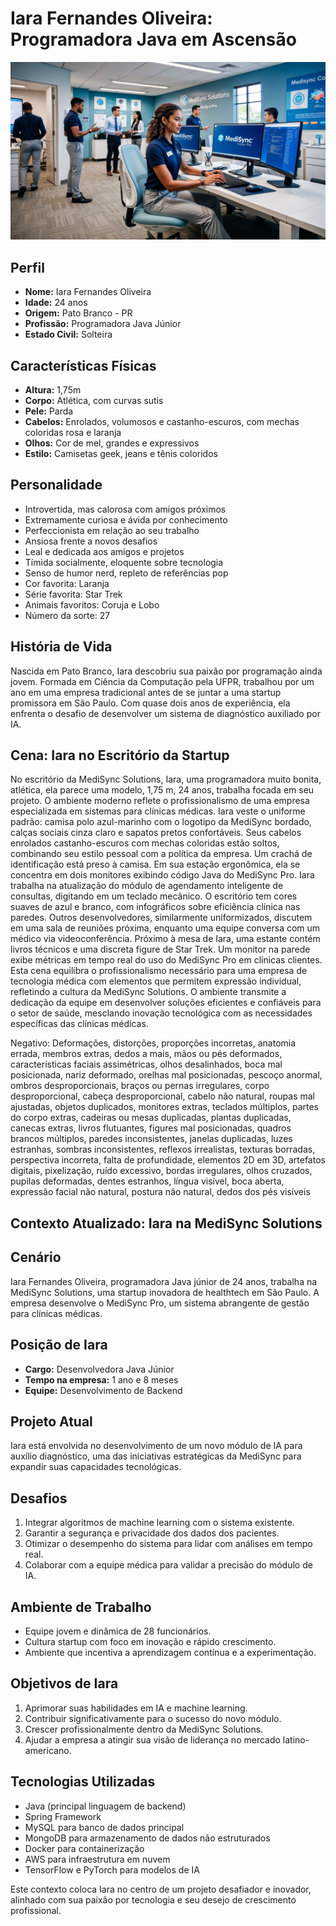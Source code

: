# Iara Fernandes Oliveira: Programadora Java em Ascensão

![Iara trabalhando em seu projeto](img/iara.jpg)

## Perfil

- **Nome:** Iara Fernandes Oliveira
- **Idade:** 24 anos
- **Origem:** Pato Branco - PR
- **Profissão:** Programadora Java Júnior
- **Estado Civil:** Solteira

## Características Físicas

- **Altura:** 1,75m
- **Corpo:** Atlética, com curvas sutis
- **Pele:** Parda
- **Cabelos:** Enrolados, volumosos e castanho-escuros, com mechas coloridas rosa e laranja
- **Olhos:** Cor de mel, grandes e expressivos
- **Estilo:** Camisetas geek, jeans e tênis coloridos

## Personalidade

- Introvertida, mas calorosa com amigos próximos
- Extremamente curiosa e ávida por conhecimento
- Perfeccionista em relação ao seu trabalho
- Ansiosa frente a novos desafios
- Leal e dedicada aos amigos e projetos
- Tímida socialmente, eloquente sobre tecnologia
- Senso de humor nerd, repleto de referências pop
- Cor favorita: Laranja
- Série favorita: Star Trek
- Animais favoritos: Coruja e Lobo
- Número da sorte: 27

## História de Vida

Nascida em Pato Branco, Iara descobriu sua paixão por programação ainda jovem. Formada em Ciência da Computação pela UFPR, trabalhou por um ano em uma empresa tradicional antes de se juntar a uma startup promissora em São Paulo. Com quase dois anos de experiência, ela enfrenta o desafio de desenvolver um sistema de diagnóstico auxiliado por IA.

## Cena: Iara no Escritório da Startup

No escritório da MediSync Solutions, Iara, uma programadora muito bonita, atlética, ela parece uma modelo, 1,75 m, 24 anos, trabalha focada em seu projeto. O ambiente moderno reflete o profissionalismo de uma empresa especializada em sistemas para clínicas médicas.
Iara veste o uniforme padrão: camisa polo azul-marinho com o logotipo da MediSync bordado, calças sociais cinza claro e sapatos pretos confortáveis. Seus cabelos enrolados castanho-escuros com mechas coloridas estão soltos, combinando seu estilo pessoal com a política da empresa. Um crachá de identificação está preso à camisa.
Em sua estação ergonômica, ela se concentra em dois monitores exibindo código Java do MediSync Pro. Iara trabalha na atualização do módulo de agendamento inteligente de consultas, digitando em um teclado mecânico.
O escritório tem cores suaves de azul e branco, com infográficos sobre eficiência clínica nas paredes. Outros desenvolvedores, similarmente uniformizados, discutem em uma sala de reuniões próxima, enquanto uma equipe conversa com um médico via videoconferência.
Próximo à mesa de Iara, uma estante contém livros técnicos e uma discreta figure de Star Trek. Um monitor na parede exibe métricas em tempo real do uso do MediSync Pro em clínicas clientes.
Esta cena equilibra o profissionalismo necessário para uma empresa de tecnologia médica com elementos que permitem expressão individual, refletindo a cultura da MediSync Solutions. O ambiente transmite a dedicação da equipe em desenvolver soluções eficientes e confiáveis para o setor de saúde, mesclando inovação tecnológica com as necessidades específicas das clínicas médicas.

Negativo: Deformações, distorções, proporções incorretas, anatomia errada, membros extras, dedos a mais, mãos ou pés deformados, características faciais assimétricas, olhos desalinhados, boca mal posicionada, nariz deformado, orelhas mal posicionadas, pescoço anormal, ombros desproporcionais, braços ou pernas irregulares, corpo desproporcional, cabeça desproporcional, cabelo não natural, roupas mal ajustadas, objetos duplicados, monitores extras, teclados múltiplos, partes do corpo extras, cadeiras ou mesas duplicadas, plantas duplicadas, canecas extras, livros flutuantes, figures mal posicionadas, quadros brancos múltiplos, paredes inconsistentes, janelas duplicadas, luzes estranhas, sombras inconsistentes, reflexos irrealistas, texturas borradas, perspectiva incorreta, falta de profundidade, elementos 2D em 3D, artefatos digitais, pixelização, ruído excessivo, bordas irregulares, olhos cruzados, pupilas deformadas, dentes estranhos, língua visível, boca aberta, expressão facial não natural, postura não natural, dedos dos pés visíveis

## Contexto Atualizado: Iara na MediSync Solutions

## Cenário

Iara Fernandes Oliveira, programadora Java júnior de 24 anos, trabalha na MediSync Solutions, uma startup inovadora de healthtech em São Paulo. A empresa desenvolve o MediSync Pro, um sistema abrangente de gestão para clínicas médicas.

## Posição de Iara

- **Cargo:** Desenvolvedora Java Júnior
- **Tempo na empresa:** 1 ano e 8 meses
- **Equipe:** Desenvolvimento de Backend

## Projeto Atual

Iara está envolvida no desenvolvimento de um novo módulo de IA para auxílio diagnóstico, uma das iniciativas estratégicas da MediSync para expandir suas capacidades tecnológicas.

## Desafios

1. Integrar algoritmos de machine learning com o sistema existente.
2. Garantir a segurança e privacidade dos dados dos pacientes.
3. Otimizar o desempenho do sistema para lidar com análises em tempo real.
4. Colaborar com a equipe médica para validar a precisão do módulo de IA.

## Ambiente de Trabalho

- Equipe jovem e dinâmica de 28 funcionários.
- Cultura startup com foco em inovação e rápido crescimento.
- Ambiente que incentiva a aprendizagem contínua e a experimentação.

## Objetivos de Iara

1. Aprimorar suas habilidades em IA e machine learning.
2. Contribuir significativamente para o sucesso do novo módulo.
3. Crescer profissionalmente dentro da MediSync Solutions.
4. Ajudar a empresa a atingir sua visão de liderança no mercado latino-americano.

## Tecnologias Utilizadas

- Java (principal linguagem de backend)
- Spring Framework
- MySQL para banco de dados principal
- MongoDB para armazenamento de dados não estruturados
- Docker para containerização
- AWS para infraestrutura em nuvem
- TensorFlow e PyTorch para modelos de IA

Este contexto coloca Iara no centro de um projeto desafiador e inovador, alinhado com sua paixão por tecnologia e seu desejo de crescimento profissional.
